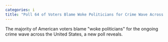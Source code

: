 ```yaml
---
categories: i
title: "Poll 64 of Voters Blame Woke Politicians for Crime Wave Across US"
---
```

The majority of American voters blame "woke politicians" for the ongoing crime wave across the United States, a new poll reveals.